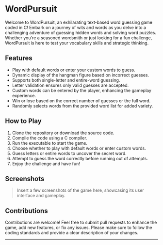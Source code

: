 # WordPursuit



Welcome to WordPursuit, an exhilarating text-based word guessing game coded in C! Embark on a journey of wits and words as you delve into a challenging adventure of guessing hidden words and solving word puzzles. Whether you're a seasoned wordsmith or just looking for a fun challenge, WordPursuit is here to test your vocabulary skills and strategic thinking.

## Features

- Play with default words or enter your custom words to guess.
- Dynamic display of the hangman figure based on incorrect guesses.
- Supports both single-letter and entire-word guessing.
- Letter validation ensures only valid guesses are accepted.
- Custom words can be entered by the player, enhancing the gameplay experience.
- Win or lose based on the correct number of guesses or the full word.
- Randomly selects words from the provided word list for added variety.

## How to Play

1. Clone the repository or download the source code.
2. Compile the code using a C compiler.
3. Run the executable to start the game.
4. Choose whether to play with default words or enter custom words.
5. Guess letters or entire words to uncover the secret word.
6. Attempt to guess the word correctly before running out of attempts.
7. Enjoy the challenge and have fun!

## Screenshots

> Insert a few screenshots of the game here, showcasing its user interface and gameplay.

## Contributions

Contributions are welcome! Feel free to submit pull requests to enhance the game, add new features, or fix any issues. Please make sure to follow the coding standards and provide a clear description of your changes.

---
